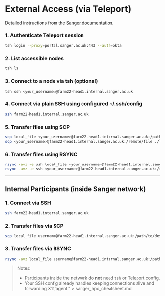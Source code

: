 # External Access (via Teleport)

Detailed instructions from the [Sanger documentation](https://sanger.freshservice.com/support/solutions/articles/53000059623-remote-access-to-sanger-via-ssh).

### 1. Authenticate Teleport session

```bash
tsh login --proxy=portal.sanger.ac.uk:443 --auth=okta
```

### 2. List accessible nodes

```bash
tsh ls
```

### 3. Connect to a node via tsh (optional)

```bash
tsh ssh <your_username>@farm22-head1.internal.sanger.ac.uk
```

### 4. Connect via plain SSH using configured ~/.ssh/config

```bash
ssh farm22-head1.internal.sanger.ac.uk
```

### 5. Transfer files using SCP

```bash
scp local_file <your_username>@farm22-head1.internal.sanger.ac.uk:/path/to/destination/
scp <your_username>@farm22-head1.internal.sanger.ac.uk:/remote/file ./local_copy
```

### 6. Transfer files using RSYNC

```bash
rsync -avz -e ssh local_file <your_username>@farm22-head1.internal.sanger.ac.uk:/path/to/destination/
rsync -avz -e ssh <your_username>@farm22-head1.internal.sanger.ac.uk:/remote/file ./local_copy
```

---

## Internal Participants (inside Sanger network)

### 1. Connect via SSH

```bash
ssh farm22-head1.internal.sanger.ac.uk
```

### 2. Transfer files via SCP

```bash
scp local_file username@farm22-head1.internal.sanger.ac.uk:/path/to/destination/
```

### 3. Transfer files via RSYNC

```bash
rsync -avz local_file username@farm22-head1.internal.sanger.ac.uk:/path/to/destination/
```

> Notes:
> - Participants inside the network do **not** need `tsh` or Teleport config.
> - Your SSH config already handles keeping connections alive and forwarding X11/agent." > sanger_hpc_cheatsheet.md
